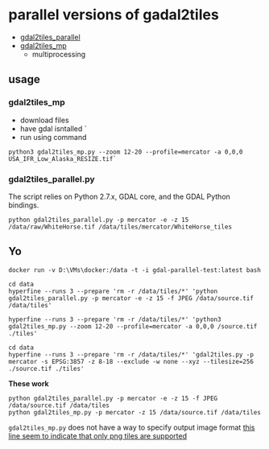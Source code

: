 # parallel versions of gadal2tiles
- [gdal2tiles_parallel](https://github.com/GitHubRGI/geopackage-python/wiki/Usage-Instructions-for-gdal2tiles_parallel.py)
- [gdal2tiles_mp](https://github.com/parallelo-ai/gdal2tiles_mp)
  - multiprocessing 


## usage 
### gdal2tiles_mp
- download files
- have gdal isntalled `
- run using command 

```
python3 gdal2tiles_mp.py --zoom 12-20 --profile=mercator -a 0,0,0 USA_IFR_Low_Alaska_RESIZE.tif`
```


### gdal2tiles_parallel.py


The script relies on Python 2.7.x, GDAL core, and the GDAL Python bindings.
```
python gdal2tiles_parallel.py -p mercator -e -z 15 /data/raw/WhiteHorse.tif /data/tiles/mercator/WhiteHorse_tiles
```


## Yo

```
docker run -v D:\VMs\docker:/data -t -i gdal-parallel-test:latest bash
```


```
cd data
hyperfine --runs 3 --prepare 'rm -r /data/tiles/*' 'python gdal2tiles_parallel.py -p mercator -e -z 15 -f JPEG /data/source.tif /data/tiles'

hyperfine --runs 3 --prepare 'rm -r /data/tiles/*' 'python3 gdal2tiles_mp.py --zoom 12-20 --profile=mercator -a 0,0,0 /source.tif ./tiles'

cd data 
hyperfine --runs 3 --prepare 'rm -r /data/tiles/*' 'gdal2tiles.py -p mercator -s EPSG:3857 -z 8-18 --exclude -w none --xyz --tilesize=256 ./source.tif ./tiles'
```



**These work**
```
python gdal2tiles_parallel.py -p mercator -e -z 15 -f JPEG /data/source.tif /data/tiles
python gdal2tiles_mp.py -p mercator -z 15 /data/source.tif /data/tiles
```

`gdal2tiles_mp.py` does not have a way to specify output image format 
[this line seem to indicate that only png tiles are supported](https://github.com/parallelo-ai/gdal2tiles_mp/blob/baa8bf775005a55f76bf703749f0464ac3e20827/gdal2tiles_mp.py#L1390)